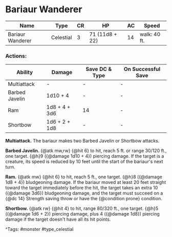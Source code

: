# Bariaur Wanderer

| Name | Type | CR | HP | AC | Speed |
|------|------|----|----|----|-------|
| Bariaur Wanderer | Celestial | 3 | 71 (11d8 + 22) | 14 | walk: 40 ft. |

### Actions:

| Ability | Damage | Save DC & Type | On Successful Save |
|---------|--------|----------------|--------------------|
| Multiattack | - | - | - |
| Barbed Javelin | 1d10 + 4 | - | - |
| Ram | 1d8 + 4 + 3d6 | 14 | - |
| Shortbow | 1d6 + 2 + 1d8 | - | - |


**Multiattack.** The bariaur makes two Barbed Javelin or Shortbow attacks.

**Barbed Javelin.** {@atk mw,rw} {@hit 6} to hit, reach 5 ft. or range 30/120 ft., one target. {@h}9 ({@damage 1d10 + 4}) piercing damage. If the target is a creature, its speed is reduced by 10 feet until the start of the bariaur's next turn.

**Ram.** {@atk mw} {@hit 6} to hit, reach 5 ft., one target. {@h}8 ({@damage 1d8 + 4}) bludgeoning damage. If the bariaur moved at least 20 feet straight toward the target immediately before the hit, the target takes an extra 10 ({@damage 3d6}) bludgeoning damage, and the target must succeed on a {@dc 14} Strength saving throw or have the {@condition prone} condition.

**Shortbow.** {@atk rw} {@hit 4} to hit, range 80/320 ft., one target. {@h}5 ({@damage 1d6 + 2}) piercing damage, plus 4 ({@damage 1d8}) piercing damage if the target doesn't have all its hit points.

^Tags: #monster #type_celestial